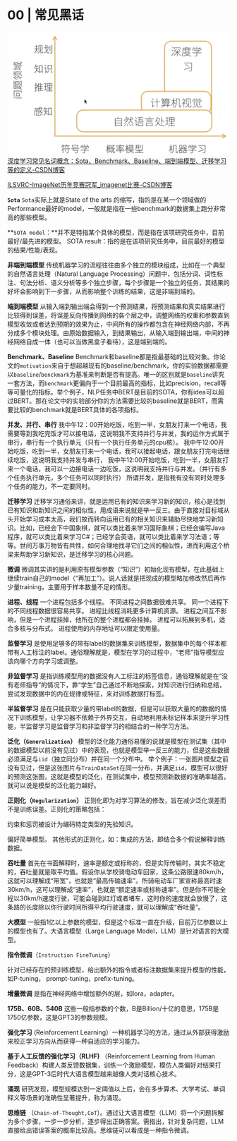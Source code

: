 # 00 | 常见黑话


![](assets/00-Lingo.assets/20241118152520.webp)
[深度学习常见名词概念：Sota、Benchmark、Baseline、端到端模型、迁移学习等的定义-CSDN博客](https://blog.csdn.net/qq_18555105/article/details/121345833)


[ILSVRC-ImageNet历年竞赛冠军\_imagenet比赛-CSDN博客](https://blog.csdn.net/zephyr_wang/article/details/107892280)

**`Sota`**
`Sota`实际上就是State of the arts 的缩写，指的是在某一个领域做的Performance最好的model，一般就是指在一些benchmark的数据集上跑分非常高的那些模型。

**`SOTA model`：**并不是特指某个具体的模型，而是指在该项研究任务中，目前最好/最先进的模型。
SOTA result：指的是在该项研究任务中，目前最好的模型的结果/性能/表现。

**非端到端模型**
传统机器学习的流程往往由多个独立的模块组成，比如在一个典型的自然语言处理（Natural Language Processing）问题中，包括分词、词性标注、句法分析、语义分析等多个独立步骤，每个步骤是一个独立的任务，其结果的好坏会影响到下一步骤，从而影响整个训练的结果，这是非端到端的。

**端到端模型**
从输入端到输出端会得到一个预测结果，将预测结果和真实结果进行比较得到误差，将误差反向传播到网络的各个层之中，调整网络的权重和参数直到模型收敛或者达到预期的效果为止，中间所有的操作都包含在神经网络内部，不再分成多个模块处理。由原始数据输入，到结果输出，从输入端到输出端，中间的神经网络自成一体（也可以当做黑盒子看待），这是端到端的。

**Benchmark、Baseline**
Benchmark和baseline都是指最基础的比较对象。你论文的`motivation`来自于想超越现有的baseline/benchmark，你的实验数据都需要以`baseline`/`benckmark`为基准来判断是否有提高。唯一的区别就是`baseline`讲究一套方法，而`benchmark`更偏向于一个目前最高的指标，比如precision，recall等等可量化的指标。举个例子，NLP任务中BERT是目前的SOTA，你有idea可以超过BERT。那在论文中的实验部分你的方法需要比较的baseline就是BERT，而需要比较的benchmark就是BERT具体的各项指标。

**并发、并行、串行**
我中午12：00开始吃饭，吃到一半，女朋友打来一个电话，我需要等到我吃完饭才可以接电话，这说明我不支持并行与并发，我的运作方式属于串行，串行有一个执行单元（只有一个执行任务单元的cpu核）。
我中午12:00开始吃饭，吃到一半，女朋友打来一个电话，我可以接起电话，跟女朋友打完电话继续吃饭，这说明我支持并发与串行，
我中午12:00开始吃饭，吃到一半，女朋友打来一个电话，我可以一边接电话一边吃饭，这说明我支持并行与并发。（并行有多个任务执行单元，多个任务可以同时执行）
所谓并发，是指我有没有同时处理多个任务的能力，不一定要同时。

**迁移学习**
迁移学习通俗来讲，就是运用已有的知识来学习新的知识，核心是找到已有知识和新知识之间的相似性，用成语来说就是举一反三。由于直接对目标域从头开始学习成本太高，我们故而转向运用已有的相关知识来辅助尽快地学习新知识。比如，已经会下中国象棋，就可以类比着来学习国际象棋；已经会编写Java程序，就可以类比着来学习C#；已经学会英语，就可以类比着来学习法语；等等。世间万事万物皆有共性，如何合理地找寻它们之间的相似性，进而利用这个桥梁来帮助学习新知识，是迁移学习的核心问题。

**微调**
微调其实讲的是利用原有模型参数（“知识”）初始化现有模型，在此基础上继续train自己的model（“再加工”）。说人话就是把现成的模型略加修改然后再作少量training，主要用于样本数量不足的情形。

**进程、线程**
一个进程包括多个线程。
不同进程之间数据很难共享。
同一个进程下的不同线程数据很容易共享。
进程比线程消耗更多计算机资源。
进程之间互不影响，但是一个进程挂掉，他所在的整个进程都会挂掉。
进程可以拓展到多机，适合多核与分布式。
进程使用的内存地址可以限定使用量。

**监督学习**
是使用足够多的带有label的数据集来训练模型，数据集中的每个样本都带有人工标注的label。通俗理解就是，模型在学习的过程中，“老师”指导模型应该向哪个方向学习或调整。

**非监督学习**
是指训练模型用的数据没有人工标注的标签信息，通俗理解就是在“没有老师指导”的情况下，靠“学生”自己通过不断地探索，对知识进行归纳和总结，尝试发现数据中的内在规律或特征，来对训练数据打标签。

**半监督学习**
是在只能获取少量的带label的数据，但是可以获取大量的的数据的情况下训练模型，让学习器不依赖于外界交互，自动地利用未标记样本来提升学习性能，半监督学习是监督学习和非监督学习的相结合的一种学习方法。

**泛化（`Generalization`）**
模型的泛化能力通俗易懂的说就是模型在测试集（其中的数据模型以前没有见过）中的表现，也就是模型举一反三的能力，但是这些数据必须满足与`iid`（独立同分布）并在同一个分布中。
举个例子：一张图片模型之前没有见过，但是这张图片与`TrainDataSet`在同一分布，并满足`iid`，模型可以很好的预测这张图，这就是模型的泛化，在测试集中，模型预测新数据的准确率越高，就可以说是模型的泛化能力越好。

**正则化（`Regularization`）**
正则化即为对学习算法的修改，旨在减少泛化误差而不是训练误差。正则化的策略包括：

约束和惩罚被设计为编码特定类型的先验知识。

偏好简单模型。
其他形式的正则化，如：集成的方法，即结合多个假说解释训练数据。

**吞吐量**
首先在书面解释时，速率是额定或标称的，但是实际传输时，其实不稳定的，吞吐量就是取平均值。假设你从学校骑电动车回家，这条公路限速80km/h，这就可以理解成“带宽”，也就是“最高传输速率”。所骑电动车厂家宣称最高时速30km/h，这可以理解成“速率”，也就是“额定速率或标称速率”。但是你不可能全程以30km/h速度行驶，可能会碰到红灯或者堵车，这时你的速度就会放慢了，这条路的长度除以你行驶时间所得平均行驶速度，就可以理解成“吞吐量”。

**大模型**
一般指1亿以上参数的模型，但是这个标准一直在升级，目前万亿参数以上的模型也有了。大语言模型（Large Language Model，LLM）是针对语言的大模型。

**指令微调**（`Instruction FineTuning`）

针对已经存在的预训练模型，给出额外的指令或者标注数据集来提升模型的性能，如P-tuning， prompt-tuning，prefix-tuning。

**增量微调**
是指在神经网络中增加额外的层，如lora，adapter。

**175B、60B、540B**
这些一般指参数的个数，B是Billion/十亿的意思，175B是1750亿参数，这是GPT3的参数规模。

**强化学习**
(Reinforcement Learning）一种机器学习的方法，通过从外部获得激励来校正学习方向从而获得一种自适应的学习能力。

**基于人工反馈的强化学习（RLHF)**
（Reinforcement Learning from Human Feedback）构建人类反馈数据集，训练一个激励模型，模仿人类偏好对结果打分，这是GPT-3后时代大语言模型越来越像人类对话核心技术。

**涌现**
研究发现，模型规模达到一定阈值以上后，会在多步算术、大学考试、单词释义等场景的准确性显著提升，称为涌现。

**思维链**
（`Chain-of-Thought,CoT`）。通过让大语言模型（LLM）将一个问题拆解为多个步骤，一步一步分析，逐步得出正确答案。需指出，针对复杂问题，LLM直接给出错误答案的概率比较高。思维链可以看成是一种指令微调。